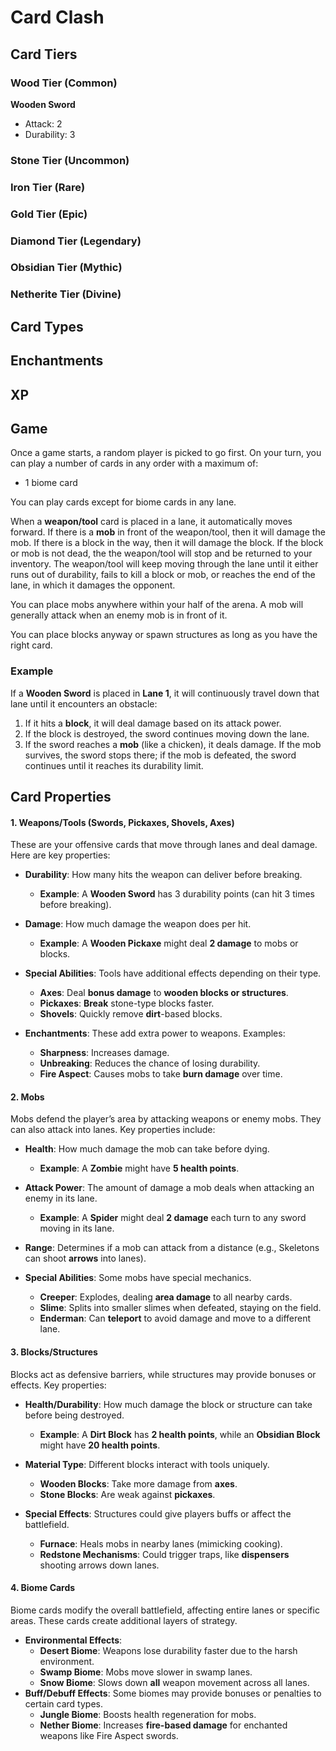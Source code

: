 # Card Clash
## Card Tiers
### Wood Tier (Common)
**Wooden Sword**
- Attack: 2
- Durability: 3
### Stone Tier (Uncommon)
### Iron Tier (Rare)
### Gold Tier (Epic)
### Diamond Tier (Legendary)
### Obsidian Tier (Mythic)
### Netherite Tier (Divine)

## Card Types

## Enchantments

## XP

## Game
Once a game starts, a random player is picked to go first.
On your turn, you can play a number of cards in any order with a maximum of:
- 1 biome card

You can play cards except for biome cards in any lane.

When a **weapon/tool** card is placed in a lane, it automatically moves forward. If there is a **mob** in front of the weapon/tool, then it will damage the mob. If there is a block in the way, then it will damage the block. If the block or mob is not dead, the the weapon/tool will stop and be returned to your inventory. The weapon/tool will keep moving through the lane until it either runs out of durability, fails to kill a block or mob, or reaches the end of the lane, in which it damages the opponent.

You can place mobs anywhere within your half of the arena. A mob will generally attack when an enemy mob is in front of it.

You can place blocks anyway or spawn structures as long as you have the right card.

### Example
If a **Wooden Sword** is placed in **Lane 1**, it will continuously travel down that lane until it encounters an obstacle:

1.  If it hits a **block**, it will deal damage based on its attack power.
2.  If the block is destroyed, the sword continues moving down the lane.
3.  If the sword reaches a **mob** (like a chicken), it deals damage. If the mob survives, the sword stops there; if the mob is defeated, the sword continues until it reaches its durability limit.

## Card Properties
#### 1. **Weapons/Tools (Swords, Pickaxes, Shovels, Axes)**

These are your offensive cards that move through lanes and deal damage. Here are key properties:

-   **Durability**: How many hits the weapon can deliver before breaking.

    -   **Example**: A **Wooden Sword** has 3 durability points (can hit 3 times before breaking).
-   **Damage**: How much damage the weapon does per hit.

    -   **Example**: A **Wooden Pickaxe** might deal **2 damage** to mobs or blocks.
-   **Special Abilities**: Tools have additional effects depending on their type.

    -   **Axes**: Deal **bonus damage** to **wooden blocks or structures**.
    -   **Pickaxes**: **Break** stone-type blocks faster.
    -   **Shovels**: Quickly remove **dirt**-based blocks.
-   **Enchantments**: These add extra power to weapons. Examples:

    -   **Sharpness**: Increases damage.
    -   **Unbreaking**: Reduces the chance of losing durability.
    -   **Fire Aspect**: Causes mobs to take **burn damage** over time.

#### 2. **Mobs**

Mobs defend the player’s area by attacking weapons or enemy mobs. They can also attack into lanes. Key properties include:

-   **Health**: How much damage the mob can take before dying.

    -   **Example**: A **Zombie** might have **5 health points**.
-   **Attack Power**: The amount of damage a mob deals when attacking an enemy in its lane.

    -   **Example**: A **Spider** might deal **2 damage** each turn to any sword moving in its lane.
-   **Range**: Determines if a mob can attack from a distance (e.g., Skeletons can shoot **arrows** into lanes).

-   **Special Abilities**: Some mobs have special mechanics.

    -   **Creeper**: Explodes, dealing **area damage** to all nearby cards.
    -   **Slime**: Splits into smaller slimes when defeated, staying on the field.
    -   **Enderman**: Can **teleport** to avoid damage and move to a different lane.

#### 3. **Blocks/Structures**

Blocks act as defensive barriers, while structures may provide bonuses or effects. Key properties:

-   **Health/Durability**: How much damage the block or structure can take before being destroyed.

    -   **Example**: A **Dirt Block** has **2 health points**, while an **Obsidian Block** might have **20 health points**.
-   **Material Type**: Different blocks interact with tools uniquely.

    -   **Wooden Blocks**: Take more damage from **axes**.
    -   **Stone Blocks**: Are weak against **pickaxes**.
-   **Special Effects**: Structures could give players buffs or affect the battlefield.

    -   **Furnace**: Heals mobs in nearby lanes (mimicking cooking).
    -   **Redstone Mechanisms**: Could trigger traps, like **dispensers** shooting arrows down lanes.

#### 4. **Biome Cards**

Biome cards modify the overall battlefield, affecting entire lanes or specific areas. These cards create additional layers of strategy.

-   **Environmental Effects**:
    -   **Desert Biome**: Weapons lose durability faster due to the harsh environment.
    -   **Swamp Biome**: Mobs move slower in swamp lanes.
    -   **Snow Biome**: Slows down **all** weapon movement across all lanes.
-   **Buff/Debuff Effects**: Some biomes may provide bonuses or penalties to certain card types.
    -   **Jungle Biome**: Boosts health regeneration for mobs.
    -   **Nether Biome**: Increases **fire-based damage** for enchanted weapons like Fire Aspect swords.

